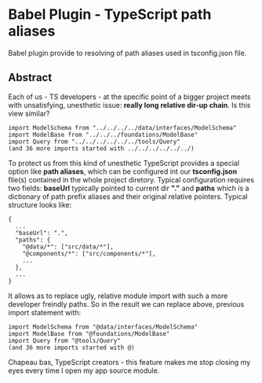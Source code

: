 # Babel Plugin - TypeScript path aliases
Babel plugin provide to resolving of path aliases used in tsconfig.json file.

## Abstract
Each of us - TS developers - at the specific point of a bigger project meets with unsatisfying, unesthetic issue: **really long relative dir-up chain**. Is this view similar?
```
import ModelSchema from "../../../../data/interfaces/ModelSchema"
import ModelBase from "../../../foundations/ModelBase"
import Query from "../../../../../../tools/Query"
(and 36 more imports started with ../../../../../../)
```

To protect us from this kind of unesthetic TypeScript provides a special option like **path aliases**, which can be configured int our **tsconfig.json** file(s) contained in the whole project diretory.
Typical configuration requires two fields: **baseUrl** typically pointed to current dir **"."** and **paths** which is a dictionary of path prefix aliases and their original relative pointers. Typical structure looks like:
```
{
  ...
  "baseUrl": ".",
  "paths": {
    "@data/*": ["src/data/*"],
    "@components/*": ["src/components/*"],
    ...
  },
  ...
}
```

It allows as to replace ugly, relative module import with such a more developer freindly paths. So in the result we can replace above, previous import statement with:
```
import ModelSchema from "@data/interfaces/ModelSchema"
import ModelBase from "@foundations/ModelBase"
import Query from "@tools/Query"
(and 36 more imports started with @)
```

Chapeau bas, TypeScript creators - this feature makes me stop closing my eyes every time I open my app source module. 
